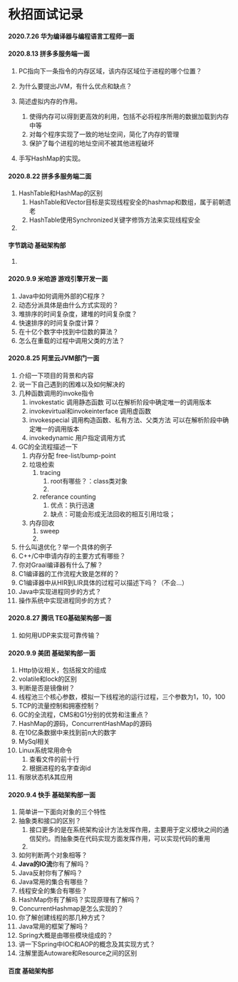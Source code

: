 # 秋招面试记录

#### 2020.7.26 华为编译器与编程语言工程师一面



#### 2020.8.13 拼多多服务端一面

1. PC指向下一条指令的内存区域，该内存区域位于进程的哪个位置？

2. 为什么要提出JVM，有什么优点和缺点？
3. 简述虚拟内存的作用。
   1. 使得内存可以得到更高效的利用，包括不必将程序所用的数据加载到内存中等
   2. 对每个程序实现了一致的地址空间，简化了内存的管理
   3. 保护了每个进程的地址空间不被其他进程破坏
4. 手写HashMap的实现。

#### 2020.8.22 拼多多服务端二面

1. HashTable和HashMap的区别
   1. HashTable和Vector目标是实现线程安全的hashmap和数组，属于前朝遗老
   2. HashTable使用Synchronized关键字修饰方法来实现线程安全
2. 

#### 字节跳动 基础架构部

1. 

#### 2020.9.9 米哈游 游戏引擎开发一面

1. Java中如何调用外部的C程序？
2. 动态分派具体是由什么方式实现的？
3. 堆排序的时间复杂度，建堆的时间复杂度？
4. 快速排序的时间复杂度计算？
5. 在十亿个数字中找到中位数的算法？
6. 怎么在重载的过程中调用父类的方法？

#### 2020.8.25 阿里云JVM部门一面

1. 介绍一下项目的背景和内容
2. 说一下自己遇到的困难以及如何解决的
3. 几种函数调用的invoke指令
   1. invokestatic 调用静态函数 可以在解析阶段中确定唯一的调用版本
   2. invokevirtual和invokeinterface 调用虚函数
   3. invokespecial 调用构造函数、私有方法、父类方法 可以在解析阶段中确定唯一的调用版本
   4. invokedynamic 用户指定调用方式
4. GC的全流程描述一下
   1. 内存分配 free-list/bump-point
   2. 垃圾检索
      1. tracing
         1. root有哪些？：class类对象
         2. 
      2. referance counting
         1. 优点：执行迅速
         2. 缺点：可能会形成无法回收的相互引用垃圾；
   3. 内存回收
      1. sweep
      2. 
5. 什么叫退优化？举一个具体的例子
6. C++/C中申请内存的主要方式有哪些？
7. 你对Graal编译器有什么了解？
8. C1编译器的工作流程大致是怎样的？
9. C1编译器中从HIR到LIR具体的过程可以描述下吗？（不会...）
10. Java中实现进程同步的方式？
11. 操作系统中实现进程同步的方式？

#### 2020.8.27  腾讯 TEG基础架构部一面

1. 如何用UDP来实现可靠传输？

#### 2020.9.9 美团 基础架构部一面

1. Http协议相关，包括报文的组成
2. volatile和lock的区别
3. 判断是否是镜像树？
4. 线程池三个核心参数，模拟一下线程池的运行过程，三个参数为1，10，100
5. TCP的流量控制和拥塞控制？
6. GC的全流程，CMS和G1分别的优势和注重点？
7. HashMap的源码，ConcurrentHashMap的源码
8. 在10亿条数据中来找到前n大的数字
9. MySql相关
10. Linux系统常用命令
    1. 查看文件的前十行
    2. 根据进程的名字查询id
11. 有限状态机&其应用

#### 2020.9.4 快手 基础架构部一面

1. 简单讲一下面向对象的三个特性
2. 抽象类和接口的区别？
   1. 接口更多的是在系统架构设计方法发挥作用，主要用于定义模块之间的通信契约。而抽象类在代码实现方面发挥作用，可以实现代码的重用
   2. 
3. 如何判断两个对象相等？
4. **Java的IO流**你有了解吗？
5. Java反射你有了解吗？
6. Java常用的集合有哪些？
7. 线程安全的集合有哪些？
8. HashMap你有了解吗？实现原理有了解吗？
9. ConcurrentHashmap是怎么实现的？
10. 你了解创建线程的那几种方式？
11. Java常用的框架了解吗？
12. Spring大概是由哪些模块组成的？
13. 讲一下Spring中IOC和AOP的概念及其实现方式？
14. 注解里面Autoware和Resource之间的区别

#### 百度 基础架构部
